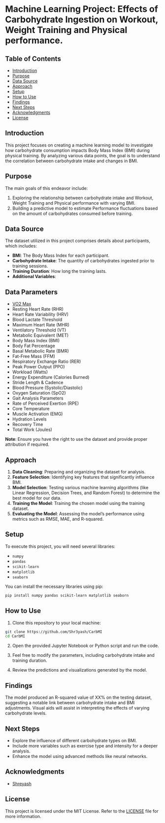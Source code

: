 # Machine Learning Project: Effects of Carbohydrate Ingestion on Workout, Weight Training and Physical performance. 

## Table of Contents
- [Introduction](#introduction)
- [Purpose](#purpose)
- [Data Source](#data-source)
- [Approach](#approach)
- [Setup](#setup)
- [How to Use](#how-to-use)
- [Findings](#findings)
- [Next Steps](#next-steps)
- [Acknowledgments](#acknowledgments)
- [License](#license)

## Introduction
This project focuses on creating a machine learning model to investigate how carbohydrate consumption impacts Body Mass Index (BMI) during physical training. By analyzing various data points, the goal is to understand the correlation between carbohydrate intake and changes in BMI.

## Purpose
The main goals of this endeavor include:
1. Exploring the relationship between carbohydrate intake and Workout, Weight Training and Physical performance with varying BMI.
2. Building a predictive model to estimate Performance fluctuations based on the amount of carbohydrates consumed before training.

## Data Source
The dataset utilized in this project comprises details about participants, which includes:
- **BMI**: The Body Mass Index for each participant.
- **Carbohydrate Intake**: The quantity of carbohydrates ingested prior to training sessions.
- **Training Duration**: How long the training lasts.
- **Additional Variables**:
## Data Parameters
-  [VO2 Max](https://github.com/Shr3yash/CarbMI/tree/main/data-collected/PerformanceMetrics/VO2_max)
- Resting Heart Rate (RHR)
- Heart Rate Variability (HRV)
- Blood Lactate Threshold
- Maximum Heart Rate (MHR)
- Ventilatory Threshold (VT)
- Metabolic Equivalent (MET)
- Body Mass Index (BMI)
- Body Fat Percentage
- Basal Metabolic Rate (BMR)
- Fat-Free Mass (FFM)
- Respiratory Exchange Ratio (RER)
- Peak Power Output (PPO)
- Workload (Watts)
- Energy Expenditure (Calories Burned)
- Stride Length & Cadence
- Blood Pressure (Systolic/Diastolic)
- Oxygen Saturation (SpO2)
- Gait Analysis Parameters
- Rate of Perceived Exertion (RPE)
- Core Temperature
- Muscle Activation (EMG)
- Hydration Levels
- Recovery Time
- Total Work (Joules)


**Note**: Ensure you have the right to use the dataset and provide proper attribution if required.

## Approach
1. **Data Cleaning**: Preparing and organizing the dataset for analysis.
2. **Feature Selection**: Identifying key features that significantly influence BMI.
3. **Model Selection**: Testing various machine learning algorithms (like Linear Regression, Decision Trees, and Random Forest) to determine the best model for our data.
4. **Training the Model**: Training the chosen model using the training dataset.
5. **Evaluating the Model**: Assessing the model’s performance using metrics such as RMSE, MAE, and R-squared.

## Setup
To execute this project, you will need several libraries:
- `numpy`
- `pandas`
- `scikit-learn`
- `matplotlib`
- `seaborn`

You can install the necessary libraries using pip:

```bash
pip install numpy pandas scikit-learn matplotlib seaborn
```

## How to Use
1. Clone this repository to your local machine:

```bash
git clone https://github.com/Shr3yash/CarbMI
cd CarbMI
```

2. Open the provided Jupyter Notebook or Python script and run the code.

3. Feel free to modify the parameters, including carbohydrate intake and training duration.

4. Review the predictions and visualizations generated by the model.

## Findings
The model produced an R-squared value of XX% on the testing dataset, suggesting a notable link between carbohydrate intake and BMI adjustments. Visual aids will assist in interpreting the effects of varying carbohydrate levels.

## Next Steps
- Explore the influence of different carbohydrate types on BMI.
- Include more variables such as exercise type and intensity for a deeper analysis.
- Enhance the model using advanced methods like neural networks.

## Acknowledgments
- [Shreyash](https://github.com/shr3yash)

## License
This project is licensed under the MIT License. Refer to the [LICENSE](LICENSE) file for more information.
